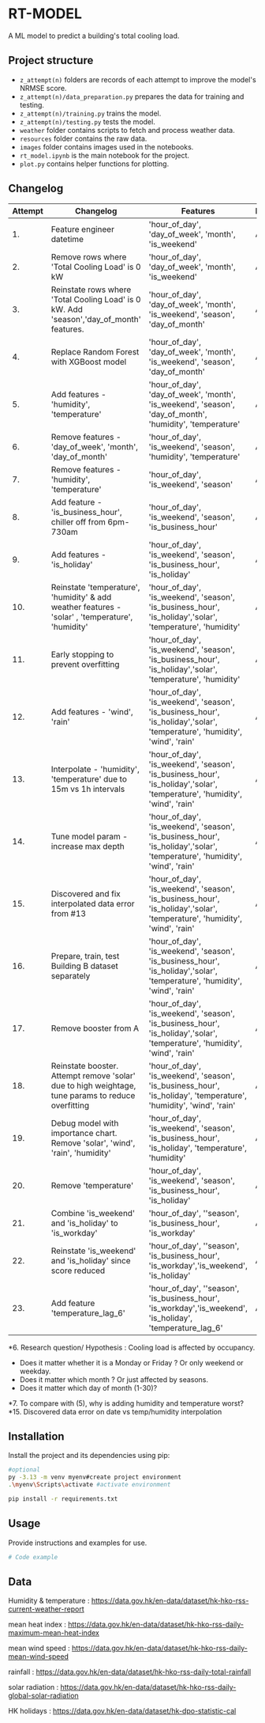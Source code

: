 # RT-MODEL

A ML model to predict a building's total cooling load.

## Project structure
- `z_attempt(n)` folders are records of each attempt to improve the model's NRMSE score.
- `z_attempt(n)/data_preparation.py` prepares the data for training and testing.
- `z_attempt(n)/training.py` trains the model.
- `z_attempt(n)/testing.py` tests the model.
- `weather` folder contains scripts to fetch and process weather data.
- `resources` folder contains the raw data.
- `images` folder contains images used in the notebooks.
- `rt_model.ipynb` is the main notebook for the project.
- `plot.py` contains helper functions for plotting.

## Changelog
| Attempt | Changelog | Features | Building(s) | NRMSE |
| ------------- |-------------|-------------|-------------|-------------|
| 1.| Feature engineer datetime | 'hour_of_day', 'day_of_week', 'month', 'is_weekend' | A | 0.272324029077967 |
| 2.| Remove rows where 'Total Cooling Load' is 0 kW |'hour_of_day', 'day_of_week', 'month', 'is_weekend' | A | 0.760444006251237 |
| 3.| Reinstate rows where 'Total Cooling Load' is 0 kW. Add 'season','day_of_month' features. | 'hour_of_day', 'day_of_week', 'month', 'is_weekend', 'season', 'day_of_month' | A | 0.27278177369591 |
| 4.| Replace Random Forest with XGBoost model | 'hour_of_day', 'day_of_week', 'month', 'is_weekend', 'season', 'day_of_month' | A | 0.24401739049425 |  
| 5.| Add features - 'humidity', 'temperature' | 'hour_of_day', 'day_of_week', 'month', 'is_weekend', 'season', 'day_of_month', 'humidity', 'temperature' | A | 0.26268367643862 |
| 6.| Remove features - 'day_of_week', 'month', 'day_of_month'| 'hour_of_day', 'is_weekend', 'season', 'humidity', 'temperature'  | A | 0.231354844346216 |
| 7.| Remove features - 'humidity', 'temperature'| 'hour_of_day', 'is_weekend', 'season'  | A | 0.170950607971046 |
| 8.| Add feature - 'is_business_hour', chiller off from 6pm-730am | 'hour_of_day', 'is_weekend', 'season', 'is_business_hour' | A | 0.17083490150497 |
| 9.| Add features - 'is_holiday' | 'hour_of_day', 'is_weekend', 'season', 'is_business_hour', 'is_holiday' | A | 0.156259368721473 |
| 10. | Reinstate 'temperature', 'humidity' & add weather features - 'solar' , 'temperature', 'humidity'| 'hour_of_day', 'is_weekend', 'season', 'is_business_hour', 'is_holiday','solar', 'temperature', 'humidity' | A | 0.216272799454793
| 11. | Early stopping to prevent overfitting | 'hour_of_day', 'is_weekend', 'season', 'is_business_hour', 'is_holiday','solar', 'temperature', 'humidity'| A | 0.20528351341103
| 12. | Add features - 'wind', 'rain'| 'hour_of_day', 'is_weekend', 'season', 'is_business_hour', 'is_holiday','solar', 'temperature', 'humidity', 'wind', 'rain' | A | 0.203494898452382
| 13. | Interpolate - 'humidity', 'temperature' due to 15m vs 1h intervals| 'hour_of_day', 'is_weekend', 'season', 'is_business_hour', 'is_holiday','solar', 'temperature', 'humidity', 'wind', 'rain'  | A | 0.2237978076295
| 14. | Tune model param - increase max depth | 'hour_of_day', 'is_weekend', 'season', 'is_business_hour', 'is_holiday','solar', 'temperature', 'humidity', 'wind', 'rain' | A | 0.229259198863011
| 15. | Discovered and fix interpolated data error from #13| 'hour_of_day', 'is_weekend', 'season', 'is_business_hour', 'is_holiday','solar', 'temperature', 'humidity', 'wind', 'rain'  | A | 0.208219339460784
| 16. | Prepare, train, test Building B dataset separately| 'hour_of_day', 'is_weekend', 'season', 'is_business_hour', 'is_holiday','solar', 'temperature', 'humidity', 'wind', 'rain'  | A & B | 0.2066380966636
| 17. | Remove booster from A | 'hour_of_day', 'is_weekend', 'season', 'is_business_hour', 'is_holiday','solar', 'temperature', 'humidity', 'wind', 'rain' | A & B | 0.203805870641031
| 18. | Reinstate booster. Attempt remove 'solar' due to high weightage, tune params to reduce overfitting| 'hour_of_day', 'is_weekend', 'season', 'is_business_hour', 'is_holiday', 'temperature', 'humidity', 'wind', 'rain'  | A & B | 0.213344195415542
| 19. | Debug model with importance chart. Remove 'solar', 'wind', 'rain', 'humidity' | 'hour_of_day', 'is_weekend', 'season', 'is_business_hour', 'is_holiday', 'temperature', 'humidity' | A & B | 0.21024732902238
| 20. | Remove 'temperature'| 'hour_of_day', 'is_weekend', 'season', 'is_business_hour', 'is_holiday' | A & B | 0.15415837836889
| 21. | Combine 'is_weekend' and 'is_holiday' to 'is_workday' | 'hour_of_day', ''season', 'is_business_hour', 'is_workday' | A & B | 0.154422246696922
| 22. | Reinstate 'is_weekend' and 'is_holiday' since score reduced | 'hour_of_day', ''season', 'is_business_hour', 'is_workday','is_weekend', 'is_holiday' | A & B | 0.154172032606424
| 23. | Add feature 'temperature_lag_6' | 'hour_of_day', ''season', 'is_business_hour', 'is_workday','is_weekend', 'is_holiday', 'temperature_lag_6' | A & B |  |

*6. Research question/ Hypothesis : Cooling load is affected by occupancy.
- Does it matter whether it is a Monday or Friday ? Or only weekend or weekday.
- Does it matter which month ? Or just affected by seasons.
- Does it matter which day of month (1-30)? 

*7. To compare with (5), why is adding humidity and temperature worst?
*15. Discovered data error on date vs temp/humidity interpolation

## Installation

Install the project and its dependencies using pip:

```bash
#optional
py -3.13 -m venv myenv#create project environment
.\myenv\Scripts\activate #activate environment

pip install -r requirements.txt
```

## Usage

Provide instructions and examples for use.

```python
# Code example
```
## Data

Humidity & temperature : https://data.gov.hk/en-data/dataset/hk-hko-rss-current-weather-report

mean heat index : https://data.gov.hk/en-data/dataset/hk-hko-rss-daily-maximum-mean-heat-index

mean wind speed : https://data.gov.hk/en-data/dataset/hk-hko-rss-daily-mean-wind-speed

rainfall : https://data.gov.hk/en-data/dataset/hk-hko-rss-daily-total-rainfall

solar radiation : https://data.gov.hk/en-data/dataset/hk-hko-rss-daily-global-solar-radiation

HK holidays : https://data.gov.hk/en-data/dataset/hk-dpo-statistic-cal